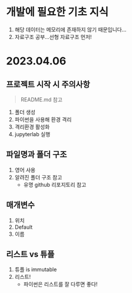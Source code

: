 # 개발에 필요한 기초 지식
1. 해당 데이터는 메모리에 존재하지 않기 때문입니다...
2. 자료구조 공부...선형 자료구조 먼저!

# 2023.04.06
## 프로젝트 시작 시 주의사항
> README.md 참고
1. 폴더 생성
2. 파이썬을 사용해 환경 격리
3. 격리환경 활성화
4. jupyterlab 실행


## 파일명과 폴더 구조
1. 영어 사용
2. 알려진 폴더 구조 참고
    - 유명 github 리포지토리 참고

## 매개변수
1. 위치
2. Default
3. 이름

## 리스트 vs 튜플
1. 튜플 is immutable
2. 리스트!
    - 파이썬은 리스트를 잘 다루면 좋다!
